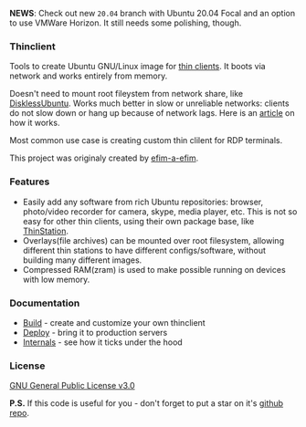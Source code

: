 **NEWS**: Check out new `20.04` branch with Ubuntu 20.04 Focal and an option to use VMWare Horizon. It still needs some polishing, though.

### Thinclient

Tools to create Ubuntu GNU/Linux image for [thin clients](http://en.wikipedia.org/wiki/Thin_client). It boots via network and works entirely from memory.

Doesn't need to mount root fileystem from network share, like [DisklessUbuntu](https://help.ubuntu.com/community/DisklessUbuntuHowto). Works much better in slow or unreliable networks: clients do not slow down or hang up because of network lags. Here is an [article](https://selivan.github.io/2018/03/08/ubuntu-based-thin-client.html) on how it works.

Most common use case is creating custom thin clilent for RDP terminals.

This project was originaly created by [efim-a-efim](https://github.com/efim-a-efim).

### Features

* Easily add any software from rich Ubuntu repositories: browser, photo/video recorder for camera, skype, media player, etc. This is not so easy for other thin clients, using their own package base, like [ThinStation](http://www.thinstation.org/).
* Overlays(file archives) can be mounted over root filesystem, allowing different thin stations to have different configs/software, without building many different images.
* Compressed RAM(zram) is used to make possible running on devices with low memory.

### Documentation

* [Build](docs/BUILD.md) - create and customize your own thinclient
* [Deploy](docs/DEPLOY.md) - bring it to production servers
* [Internals](docs/INTERNALS.md) - see how it ticks under the hood

### License

[GNU General Public License v3.0](LICENSE)

**P.S.** If this code is useful for you - don't forget to put a star on it's [github repo](https://github.com/selivan/thinclient).
